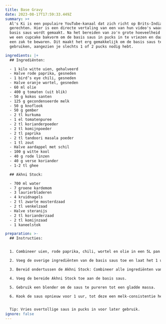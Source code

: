 ```yaml
---
title: Base Gravy
date: 2023-08-17T17:59:33.449Z
summary: >+
  Al's Ki is een populaire YouTube-kanaal dat zich richt op Brits-Indiase
  gerechten. Hier is een directe vertaling van een van hun video's waarin een
  basis saus wordt gemaakt. Na het bereiden van zo'n grote hoeveelheid gebruiken
  we een cupcake bakvorm om de basis saus in pucks in te vriezen en daarna in
  een zak te bewaren. Dit maakt het erg gemakkelijk om de basis saus te
  gebruiken, aangezien je slechts 1 of 2 pucks nodig hebt.

ingredients: |+
  ## Ingrediënten:

  - 1 kilo witte uien, gehalveerd
  - Halve rode paprika, gesneden
  - 1 bird’s eye chili, gesneden
  - Halve oranje wortel, gesneden
  - 60 ml olie
  - 400 g tomaten (uit blik)
  - 50 g kokos santen
  - 125 g gecondenseerde melk
  - 50 g knoflook
  - 50 g gember
  - 2 tl kurkuma
  - 1 el tomatenpuree
  - 2 tl korianderpoeder
  - 2 tl komijnpoeder
  - 2 tl paprika
  - 2 tl tandoori masala poeder
  - 1 tl zout
  - Halve aardappel met schil
  - 100 g witte kool
  - 40 g rode linzen
  - 40 g verse koriander
  - 1-2 tl ghee

  ## Akhni Stock:

  - 700 ml water
  - 7 groene kardemom
  - 3 laurierbladeren
  - 4 kruidnagels
  - 2 tl zwarte mosterdzaad
  - 2 tl venkelzaad
  - Halve steranijs
  - 2 tl korianderzaad
  - 2 tl komijnzaad
  - 1 kaneelstok

preparation: >-
  ## Instructies:


  1. Combineer uien, rode paprika, chili, wortel en olie in een 5L pan en kook.

  2. Voeg de overige ingrediënten van de basis saus toe en laat het 1 uur koken.

  3. Bereid ondertussen de Akhni Stock: Combineer alle ingrediënten van de stock in een aparte pan en kook dit voor 15 minuten.

  4. Voeg de bereide Akhni Stock toe aan de basis saus.

  5. Gebruik een blender om de saus te pureren tot een gladde massa.

  6. Kook de saus opnieuw voor 1 uur, tot deze een melk-consistentie heeft bereikt.


  Tip: Vries overtollige saus in pucks in voor later gebruik.
ignore: false
---
```

